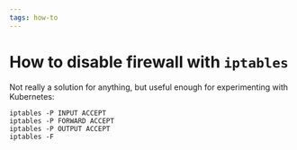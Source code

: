```yaml
---
tags: how-to
---
```


# How to disable firewall with `iptables`
Not really a solution for anything, but useful enough for experimenting with Kubernetes:

```
iptables -P INPUT ACCEPT
iptables -P FORWARD ACCEPT
iptables -P OUTPUT ACCEPT
iptables -F
```
